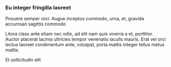 ### Eu integer fringilla laoreet

Posuere semper orci. Augue inceptos commodo, urna, et, gravida accumsan sagittis commodo

Litora class ante etiam nec odio, ad elit nam quis viverra a et, porttitor. Auctor placerat lacinia ultricies tempor venenatis iaculis mauris. Erat vel orci lectus laoreet condimentum ante, volutpat, porta mattis integer tellus metus mattis

Et sollicitudin elit


